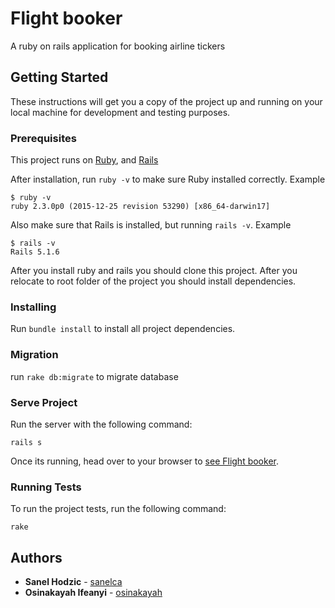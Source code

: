 # Flight booker

A ruby on rails application for booking airline tickers

## Getting Started

These instructions will get you a copy of the project up and running on your local machine for development and testing purposes.

### Prerequisites

This project runs on [Ruby](https://www.ruby-lang.org/en/documentation/installation/),
and [Rails](http://installrails.com/)

After installation, run `ruby -v` to make sure Ruby installed correctly. Example
```
$ ruby -v
ruby 2.3.0p0 (2015-12-25 revision 53290) [x86_64-darwin17]
```

Also make sure that Rails is installed, but running `rails -v`.
Example
```
$ rails -v
Rails 5.1.6
```
After you install ruby and rails you should clone this project.
After you relocate to root folder of the project you should install
dependencies.

### Installing

Run `bundle install` to install all project dependencies.

### Migration

run `rake db:migrate` to migrate database

### Serve Project

Run the server with the following command:

```
rails s
```

Once its running, head over to your browser to [see Flight booker](http://localhost:3000/).


### Running Tests

To run the project tests, run the following command:
```
rake
```

## Authors

* **Sanel Hodzic** - [sanelca](https://github.com/sanelca)
* **Osinakayah Ifeanyi** - [osinakayah](https://github.com/osinakayah)
